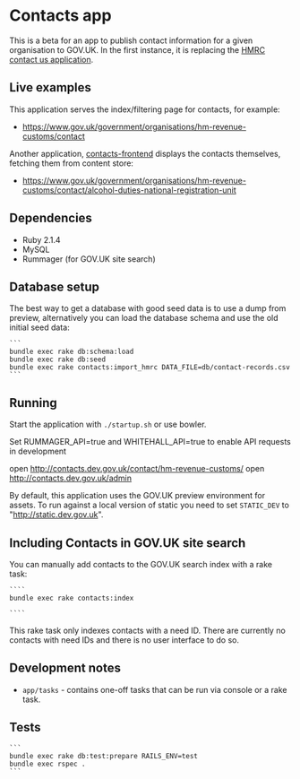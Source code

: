 # Contacts app

This is a beta for an app to publish contact information for a given
organisation to GOV.UK. In the first instance, it is replacing the
[HMRC contact us application](http://search2.hmrc.gov.uk/kb5/hmrc/contactus/home.page).

## Live examples

This application serves the index/filtering page for contacts, for example:
- https://www.gov.uk/government/organisations/hm-revenue-customs/contact

Another application, [contacts-frontend](https://github.com/alphagov/contacts-frontend)
displays the contacts themselves, fetching them from content store:
- https://www.gov.uk/government/organisations/hm-revenue-customs/contact/alcohol-duties-national-registration-unit

## Dependencies

* Ruby 2.1.4
* MySQL
* Rummager (for GOV.UK site search)

## Database setup

The best way to get a database with good seed data is to use a dump from preview,
alternatively you can load the database schema and use the old initial seed data:

    ```
    bundle exec rake db:schema:load
    bundle exec rake db:seed
    bundle exec rake contacts:import_hmrc DATA_FILE=db/contact-records.csv
    ```

## Running

Start the application with `./startup.sh` or use bowler.

Set RUMMAGER_API=true and WHITEHALL_API=true to enable API requests in development

open http://contacts.dev.gov.uk/contact/hm-revenue-customs/
open http://contacts.dev.gov.uk/admin

By default, this application uses the GOV.UK preview environment for assets. To
run against a local version of static you need to set `STATIC_DEV` to
"http://static.dev.gov.uk".

## Including Contacts in GOV.UK site search

You can manually add contacts to the GOV.UK search index with a rake task:

    ````
    bundle exec rake contacts:index

    ````

This rake task only indexes contacts with a need ID. There are currently no
contacts with need IDs and there is no user interface to do so.


## Development notes

* ```app/tasks``` - contains one-off tasks that can be run via console or a rake task.

## Tests

    ```
    bundle exec rake db:test:prepare RAILS_ENV=test
    bundle exec rspec .
    ```
